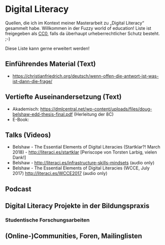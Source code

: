 # Digital Literacy
Quellen, die ich im Kontext meiner Masterarbeit zu „Digital Literacy“ gesammelt habe. Willkommen in der Fuzzy world of education! Liste ist freigegeben als [CC0](https://creativecommons.org/publicdomain/zero/1.0/deed.de), falls da überhaupt urheberrechtlicher Schutz besteht. ;-)

Diese Liste kann gerne erweitert werden!

## Einführendes Material (Text)

* https://christianfriedrich.org/deutsch/wenn-offen-die-antwort-ist-was-ist-dann-die-frage/

## Vertiefte Auseinandersetzung (Text)

* Akademisch: https://dmlcentral.net/wp-content/uploads/files/doug-belshaw-edd-thesis-final.pdf (Herleitung der 8C)
* E-Book: 

## Talks (Videos)

* Belshaw - The Essential Elements of Digital Literacies (Startklar?! March 2018) - http://literaci.es/startklar [Periscope von Torsten Larbig, vielen Dank!]
* Belshaw - http://literaci.es/infrastructure-skills-mindsets (audio only)
* Belshaw - The Essential Elements of Digital Literacies (WCCE, July 2017) http://literaci.es/WCCE2017 (audio only)


## Podcast


## Digital Literacy Projekte in der Bildungspraxis

### Studentische Forschungsarbeiten

## (Online-)Communities, Foren, Mailinglisten
